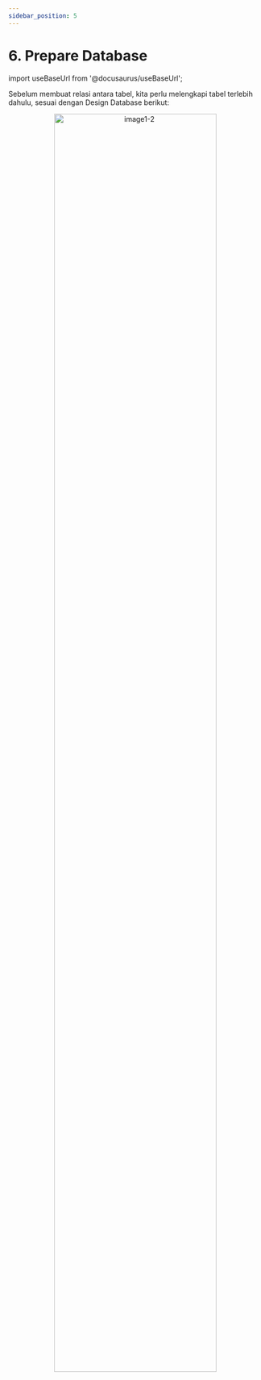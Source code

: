 ```yaml
---
sidebar_position: 5
---
```


# 6. Prepare Database

import useBaseUrl from '@docusaurus/useBaseUrl';

Sebelum membuat relasi antara tabel, kita perlu melengkapi tabel terlebih dahulu, sesuai dengan Design Database berikut:

<center>
<img alt="image1-2" src={useBaseUrl('img/docs/database-design.png')} width="80%"/>
</center>

```

```
